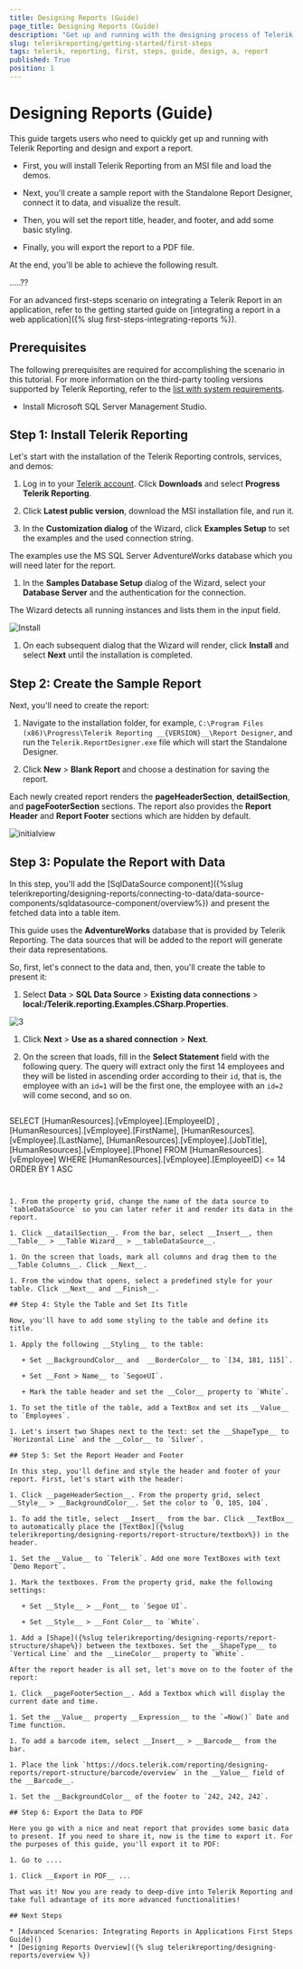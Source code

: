 ```yaml
---
title: Designing Reports (Guide)
page_title: Designing Reports (Guide)
description: "Get up and running with the designing process of Telerik Reporting and learn how to create a report, connect it to data, set its header and footer, add some styling, and export the report to PDF."
slug: telerikreporting/getting-started/first-steps
tags: telerik, reporting, first, steps, guide, design, a, report
published: True
position: 1
---
```


# Designing Reports (Guide) 

This guide targets users who need to quickly get up and running with Telerik Reporting and design and export a report. 

* First, you will install Telerik Reporting from an MSI file and load the demos.

* Next, you'll create a sample report with the Standalone Report Designer, connect it to data, and visualize the result. 

* Then, you will set the report title, header, and footer, and add some basic styling.

* Finally, you will export the report to a PDF file.

At the end, you'll be able to achieve the following result. 

.....?? 

For an advanced first-steps scenario on integrating a Telerik Report in an application, refer to the getting started guide on [integrating a report in a web application]({% slug first-steps-integrating-reports %}).

## Prerequisites 

The following prerequisites are required for accomplishing the scenario in this tutorial. For more information on the third-party tooling versions supported by Telerik Reporting, refer to the [list with system requirements](https://www.telerik.com/products/reporting/system-requirements).

* Install Microsoft SQL Server Management Studio.

## Step 1: Install Telerik Reporting

Let's start with the installation of the Telerik Reporting controls, services, and demos:

1. Log in to your [Telerik account](https://www.telerik.com/account). Click __Downloads__ and select __Progress Telerik Reporting__. 

1. Click __Latest public version__, download the MSI installation file, and run it. 

1. In the __Customization dialog__ of the Wizard, click __Examples Setup__ to set the examples and the used connection string. 

  The examples use the MS SQL Server AdventureWorks database which you will need later for the report. 

1. In the __Samples Database Setup__ dialog of the Wizard, select your __Database Server__ and the authentication for the connection. 

  The Wizard detects all running instances and lists them in the input field. 

  ![Install](images/Install.PNG)

1. On each subsequent dialog that the Wizard will render, click __Install__ and select __Next__ until the installation is completed. 

## Step 2: Create the Sample Report

Next, you'll need to create the report:

1. Navigate to the installation folder, for example, `C:\Program Files (x86)\Progress\Telerik Reporting __{VERSION}__\Report Designer`, and run the `Telerik.ReportDesigner.exe` file which will start the Standalone Designer. 

1. Click __New__ > __Blank Report__ and choose a destination for saving the report. 

  Each newly created report renders the __pageHeaderSection__, __detailSection__, and __pageFooterSection__ sections. The report also provides the __Report Header__ and __Report Footer__ sections which are hidden by default. 

  ![initialview](images/initialview.PNG)

## Step 3: Populate the Report with Data

In this step, you'll add the [SqlDataSource component]({%slug telerikreporting/designing-reports/connecting-to-data/data-source-components/sqldatasource-component/overview%}) and present the fetched data into a table item. 

This guide uses the __AdventureWorks__ database that is provided by Telerik Reporting. The data sources that will be added to the report will generate their data representations. 

So, first, let's connect to the data and, then, you'll create the table to present it:

1. Select __Data__ > __SQL Data Source__ > __Existing data connections__ > __local:/Telerik.reporting.Examples.CSharp.Properties__. 

  ![3](images/3.PNG)

1. Click __Next__ > __Use as a shared connection__ > __Next__. 

1. On the screen that loads, fill in the __Select Statement__ field with the following query. The query will extract only the first 14 employees and they will be listed in ascending order according to their `id`, that is, the employee with an `id=1` will be the first one, the employee with an `id=2` will come second, and so on. 
    
	````sql
SELECT
	[HumanResources].[vEmployee].[EmployeeID] ,
	[HumanResources].[vEmployee].[FirstName],
	[HumanResources].[vEmployee].[LastName],
	[HumanResources].[vEmployee].[JobTitle],
	[HumanResources].[vEmployee].[Phone]
	FROM [HumanResources].[vEmployee]
	WHERE [HumanResources].[vEmployee].[EmployeeID] <= 14
	ORDER BY 1 ASC
````


1. From the property grid, change the name of the data source to `tableDataSource` so you can later refer it and render its data in the report. 

1. Click __datailSection__. From the bar, select __Insert__, then __Table__ > __Table Wizard__ > __tableDataSource__. 

1. On the screen that loads, mark all columns and drag them to the __Table Columns__. Click __Next__. 

1. From the window that opens, select a predefined style for your table. Click __Next__ and __Finish__. 

## Step 4: Style the Table and Set Its Title 

Now, you'll have to add some styling to the table and define its title.

1. Apply the following __Styling__ to the table: 

   + Set __BackgroundColor__ and  __BorderColor__ to `[34, 181, 115]`. 

   + Set __Font > Name__ to `SegoeUI`. 

   + Mark the table header and set the __Color__ property to `White`. 

1. To set the title of the table, add a TextBox and set its __Value__ to `Employees`. 

1. Let's insert two Shapes next to the text: set the __ShapeType__ to `Horizontal Line` and the __Color__ to `Silver`. 

## Step 5: Set the Report Header and Footer

In this step, you'll define and style the header and footer of your report. First, let's start with the header: 

1. Click __pageHeaderSection__. From the property grid, select __Style__ > __BackgroundColor__. Set the color to `0, 105, 104`. 

1. To add the title, select __Insert__ from the bar. Click __TextBox__ to automatically place the [TextBox]({%slug telerikreporting/designing-reports/report-structure/textbox%}) in the header. 

1. Set the __Value__ to `Telerik`. Add one more TextBoxes with text `Demo Report`. 

1. Mark the textboxes. From the property grid, make the following settings: 

   + Set __Style__ > __Font__ to `Segoe UI`. 

   + Set __Style__ > __Font Color__ to `White`. 

1. Add a [Shape]({%slug telerikreporting/designing-reports/report-structure/shape%}) between the textboxes. Set the __ShapeType__ to `Vertical Line` and the __LineColor__ property to `White`.

After the report header is all set, let's move on to the footer of the report: 

1. Click __pageFooterSection__. Add a Textbox which will display the current date and time. 

1. Set the __Value__ property __Expression__ to the `=Now()` Date and Time function. 

1. To add a barcode item, select __Insert__ > __Barcode__ from the bar. 

1. Place the link `https://docs.telerik.com/reporting/designing-reports/report-structure/barcode/overview` in the __Value__ field of the __Barcode__. 

1. Set the __BackgroundColor__ of the footer to `242, 242, 242`. 

## Step 6: Export the Data to PDF

Here you go with a nice and neat report that provides some basic data to present. If you need to share it, now is the time to export it. For the purposes of this guide, you'll export it to PDF: 

1. Go to ....

1. Click __Export in PDF__ ...

That was it! Now you are ready to deep-dive into Telerik Reporting and take full advantage of its more advanced functionalities!

## Next Steps

* [Advanced Scenarios: Integrating Reports in Applications First Steps Guide]()
* [Designing Reports Overview]({% slug telerikreporting/designing-reports/overview %})
